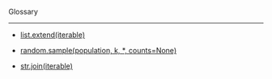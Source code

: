 Glossary 

- - - -

* [list.extend(iterable)](https://docs.python.org/3/tutorial/datastructures.html)

* [random.sample(population, k, *, counts=None)](https://docs.python.org/3/library/random.html#random.sample)

* [str.join(iterable)](https://docs.python.org/3/library/stdtypes.html#str.join)
